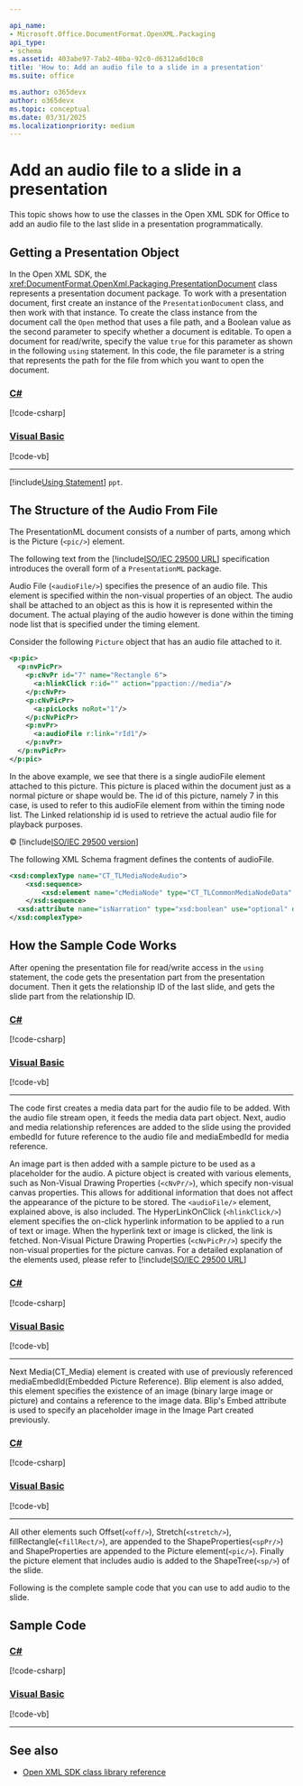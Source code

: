 ```yaml
---

api_name:
- Microsoft.Office.DocumentFormat.OpenXML.Packaging
api_type:
- schema
ms.assetid: 403abe97-7ab2-40ba-92c0-d6312a6d10c8
title: 'How to: Add an audio file to a slide in a presentation'
ms.suite: office

ms.author: o365devx
author: o365devx
ms.topic: conceptual
ms.date: 03/31/2025
ms.localizationpriority: medium
---
```


# Add an audio file to a slide in a presentation

This topic shows how to use the classes in the Open XML SDK for
Office to add an audio file to the last slide in a presentation
programmatically.

## Getting a Presentation Object 

In the Open XML SDK, the <xref:DocumentFormat.OpenXml.Packaging.PresentationDocument>  class represents a presentation document package. To work with a presentation document,
first create an instance of the `PresentationDocument` class, and then work with
that instance. To create the class instance from the document call the
`Open` method that uses a file path, and a
Boolean value as the second parameter to specify whether a document is
editable. To open a document for read/write, specify the value `true` for this parameter as shown in the following
`using` statement. In this code, the file
parameter is a string that represents the path for the file from which
you want to open the document.

### [C#](#tab/cs-1)
[!code-csharp[](../../samples/presentation/add_audio/cs/Program.cs#snippet1)]

### [Visual Basic](#tab/vb-1)
[!code-vb[](../../samples/presentation/add_audio/vb/Program.vb#snippet1)]
***


[!include[Using Statement](../includes/presentation/using-statement.md)] `ppt`.


## The Structure of the Audio From File

The PresentationML document consists of a number of parts, among which is the Picture (`<pic/>`) element.

The following text from the [!include[ISO/IEC 29500 URL](../includes/iso-iec-29500-link.md)] specification introduces the overall form of a `PresentationML` package.

Audio File (`<audioFile/>`) specifies the presence of an audio file. This element is specified within the non-visual properties of an object. The audio shall be attached to an object as this is how it is represented within the document. The actual playing of the audio however is done within the timing node list that is specified under the timing element.

Consider the following ``Picture`` object that has an audio file attached to it.

```xml
<p:pic>  
  <p:nvPicPr>  
    <p:cNvPr id="7" name="Rectangle 6">  
      <a:hlinkClick r:id="" action="ppaction://media"/>  
    </p:cNvPr>  
    <p:cNvPicPr>  
      <a:picLocks noRot="1"/>  
    </p:cNvPicPr>  
    <p:nvPr>  
      <a:audioFile r:link="rId1"/>  
    </p:nvPr>  
  </p:nvPicPr>  
</p:pic>
```

In the above example, we see that there is a single audioFile element attached to this picture. This picture is placed within the document just as a normal picture or shape would be. The id of this picture, namely 7 in this case, is used to refer to this audioFile element from within the timing node list. The Linked relationship id is used to retrieve the actual audio file for playback purposes. 

&copy; [!include[ISO/IEC 29500 version](../includes/iso-iec-29500-version.md)]

The following XML Schema fragment defines the contents of audioFile.

```xml
<xsd:complexType name="CT_TLMediaNodeAudio">
	<xsd:sequence>
		<xsd:element name="cMediaNode" type="CT_TLCommonMediaNodeData" minOccurs="1" maxOccurs="1"/>
	</xsd:sequence>
  <xsd:attribute name="isNarration" type="xsd:boolean" use="optional" default="false"/>
</xsd:complexType>
```

## How the Sample Code Works

After opening the presentation file for read/write access in the `using` statement, the code gets the presentation
part from the presentation document. Then it gets the relationship ID of
the last slide, and gets the slide part from the relationship ID.


### [C#](#tab/cs-2)
[!code-csharp[](../../samples/presentation/add_audio/cs/Program.cs#snippet2)]

### [Visual Basic](#tab/vb-2)
[!code-vb[](../../samples/presentation/add_audio/vb/Program.vb#snippet2)]
***

The code first creates a media data part for the audio file to be added. With the audio file stream open, it feeds the media data part object. Next, audio and media relationship references are added to the slide using the provided embedId for future reference to the audio file and mediaEmbedId for media reference.

An image part is then added with a sample picture to be used as a placeholder for the audio. A picture object is created with various elements, such as Non-Visual Drawing Properties (`<cNvPr/>`), which specify non-visual canvas properties. This allows for additional information that does not affect the appearance of the picture to be stored. The `<audioFile/>` element, explained above, is also included. The HyperLinkOnClick (`<hlinkClick/>`) element specifies the on-click hyperlink information to be applied to a run of text or image. When the hyperlink text or image is clicked, the link is fetched. Non-Visual Picture Drawing Properties (`<cNvPicPr/>`) specify the non-visual properties for the picture canvas. For a detailed explanation of the elements used, please refer to [!include[ISO/IEC 29500 URL](../includes/iso-iec-29500-link.md)]

### [C#](#tab/cs-3)
[!code-csharp[](../../samples/presentation/add_audio/cs/Program.cs#snippet3)]

### [Visual Basic](#tab/vb-3)
[!code-vb[](../../samples/presentation/add_audio/vb/Program.vb#snippet3)]
***

Next Media(CT_Media) element is created with use of previously referenced mediaEmbedId(Embedded Picture Reference). Blip element is also added, this element specifies the existence of an image (binary large image or picture) and contains a reference to the image data. Blip's Embed attribute is used to specify an placeholder image in the Image Part created previously.

### [C#](#tab/cs-4)
[!code-csharp[](../../samples/presentation/add_audio/cs/Program.cs#snippet4)]

### [Visual Basic](#tab/vb-4)
[!code-vb[](../../samples/presentation/add_audio/vb/Program.vb#snippet4)]
***

All other elements such Offset(`<off/>`), Stretch(`<stretch/>`), fillRectangle(`<fillRect/>`), are appended to the ShapeProperties(`<spPr/>`) and ShapeProperties are appended to the Picture element(`<pic/>`). Finally the picture element that includes audio is added to the ShapeTree(`<sp/>`) of the slide.

Following is the complete sample code that you can use to add audio to the slide.

## Sample Code

### [C#](#tab/cs)
[!code-csharp[](../../samples/presentation/add_audio/cs/Program.cs#snippet0)]

### [Visual Basic](#tab/vb)
[!code-vb[](../../samples/presentation/add_audio/vb/Program.vb#snippet0)]
***

## See also

- [Open XML SDK class library reference](/office/open-xml/open-xml-sdk)
